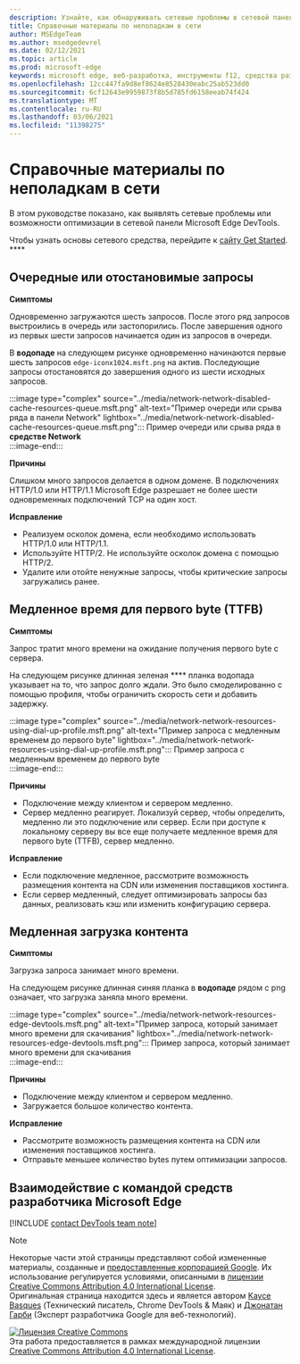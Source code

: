 ```yaml
---
description: Узнайте, как обнаруживать сетевые проблемы в сетевой панели Microsoft Edge DevTools.
title: Справочные материалы по неполадкам в сети
author: MSEdgeTeam
ms.author: msedgedevrel
ms.date: 02/12/2021
ms.topic: article
ms.prod: microsoft-edge
keywords: microsoft edge, веб-разработка, инструменты f12, средства разработчика
ms.openlocfilehash: 12cc447fa9d8ef8624e8528430eabc25ab523dd0
ms.sourcegitcommit: 6cf12643e9959873f8b5d785fd6158eeab74f424
ms.translationtype: MT
ms.contentlocale: ru-RU
ms.lasthandoff: 03/06/2021
ms.locfileid: "11398275"
---
```

<!-- Copyright Kayce Basques and Jonathan Garbee

   Licensed under the Apache License, Version 2.0 (the "License");
   you may not use this file except in compliance with the License.
   You may obtain a copy of the License at

       https://www.apache.org/licenses/LICENSE-2.0

   Unless required by applicable law or agreed to in writing, software
   distributed under the License is distributed on an "AS IS" BASIS,
   WITHOUT WARRANTIES OR CONDITIONS OF ANY KIND, either express or implied.
   See the License for the specific language governing permissions and
   limitations under the License.  -->

# <a name="network-issues-guide"></a>Справочные материалы по неполадкам в сети  

В этом руководстве показано, как выявлять сетевые проблемы или возможности оптимизации в сетевой панели Microsoft Edge DevTools.  

Чтобы узнать основы сетевого средства, перейдите к [сайту Get Started][NetworkPerformance]. ****  

## <a name="queued-or-stalled-requests"></a>Очередные или отостановимые запросы  

**Симптомы**  

Одновременно загружаются шесть запросов.  После этого ряд запросов выстроились в очередь или застопорились.  После завершения одного из первых шести запросов начинается один из запросов в очереди.  

В **водопаде** на следующем рисунке одновременно начинаются первые шесть запросов `edge-iconx1024.msft.png` на актив.  Последующие запросы отостановятся до завершения одного из шести исходных запросов.  

:::image type="complex" source="../media/network-network-disabled-cache-resources-queue.msft.png" alt-text="Пример очереди или срыва ряда в панели Network" lightbox="../media/network-network-disabled-cache-resources-queue.msft.png":::
   Пример очереди или срыва ряда в **средстве Network**  
:::image-end:::  

**Причины**  

Слишком много запросов делается в одном домене.  В подключениях HTTP/1.0 или HTTP/1.1 Microsoft Edge разрешает не более шести одновременных подключений TCP на один хост.  

**Исправление**  

*   Реализуем осколок домена, если необходимо использовать HTTP/1.0 или HTTP/1.1.  
*   Используйте HTTP/2.  Не используйте осколок домена с помощью HTTP/2.  
*   Удалите или отойте ненужные запросы, чтобы критические запросы загружались ранее.  
    
## <a name="slow-time-to-first-byte-ttfb"></a>Медленное время для первого byte (TTFB)  

**Симптомы**  

Запрос тратит много времени на ожидание получения первого byte с сервера.  

На следующем рисунке длинная зеленая **** планка водопада указывает на то, что запрос долго ждали.  Это было смоделированно с помощью профиля, чтобы ограничить скорость сети и добавить задержку.  

:::image type="complex" source="../media/network-network-resources-using-dial-up-profile.msft.png" alt-text="Пример запроса с медленным временем до первого byte" lightbox="../media/network-network-resources-using-dial-up-profile.msft.png":::
   Пример запроса с медленным временем до первого byte  
:::image-end:::  

**Причины**  

*   Подключение между клиентом и сервером медленно.  
*   Сервер медленно реагирует.  Локализуй сервер, чтобы определить, медленно ли это подключение или сервер.  Если при доступе к локальному серверу вы все еще получаете медленное время для первого byte \(TTFB\), сервер медленно.  
    
**Исправление**  

*   Если подключение медленное, рассмотрите возможность размещения контента на CDN или изменения поставщиков хостинга.  
*   Если сервер медленный, следует оптимизировать запросы баз данных, реализовать кэш или изменить конфигурацию сервера.  
    
## <a name="slow-content-download"></a>Медленная загрузка контента  

**Симптомы**  

Загрузка запроса занимает много времени.  

На следующем рисунке длинная синяя планка в **водопаде** рядом с png означает, что загрузка заняла много времени.  

:::image type="complex" source="../media/network-network-resources-edge-devtools.msft.png" alt-text="Пример запроса, который занимает много времени для скачивания" lightbox="../media/network-network-resources-edge-devtools.msft.png":::
   Пример запроса, который занимает много времени для скачивания  
:::image-end:::  

**Причины**  

*   Подключение между клиентом и сервером медленно.  
*   Загружается большое количество контента.  
    
**Исправление**  

*   Рассмотрите возможность размещения контента на CDN или изменения поставщиков хостинга.  
*   Отправьте меньшее количество bytes путем оптимизации запросов.  
    
<!--   ## Contribute knowledge  

Do you have a network issue that should be added to this guide?  

*   Send a tweet to [@EdgeDevTools][MicrosoftEdgeTweet].  
*   Choose **Send Feedback** \(![Send Feedback][ImageSendFeedbackIcon]\) in the DevTools or select `Alt`+`Shift`+`I` \(Windows, Linux\) or `Option`+`Shift`+`I` \(macOS\) to provide feedback or feature requests.  
*   [Open an issue][WebFundamentalsIssue] on the docs repo.  -->  
    
## <a name="getting-in-touch-with-the-microsoft-edge-devtools-team"></a>Взаимодействие с командой средств разработчика Microsoft Edge  

[!INCLUDE [contact DevTools team note](../includes/contact-devtools-team-note.md)]  

<!-- image links -->  

[ImageSendFeedbackIcon]: ../media/smile-icon.msft.png  

<!-- links -->  

[NetworkPerformance]: ./index.md "Проверка сетевой активности в Microsoft Edge DevTools | Документы Майкрософт"  

[MicrosoftEdgeTweet]: https://twitter.com/intent/tweet?text=@EdgeDevTools%20[Network%20Issues%20Guide%20Suggestion]  

[WebFundamentalsIssue]: https://github.com/MicrosoftDocs/edge-developer/issues/new?title=%5BDevTools%20Network%20Issues%20Guide%20Suggestion%5D "Новая проблема — MicrosoftDocs/edge-developer"  

> [!NOTE]
> Некоторые части этой страницы представляют собой измененные материалы, созданные и [предоставленные корпорацией Google][GoogleSitePolicies]. Их использование регулируется условиями, описанными в [лицензии Creative Commons Attribution 4.0 International License][CCA4IL].  
> Оригинальная страница [](https://developers.google.com/web/tools/chrome-devtools/network/issues) находится здесь и является автором [Kayce Basques][KayceBasques] \(Технический писатель, Chrome DevTools \& Маяк\) и [Джонатан Гарби][JonathanGarbee] \(Эксперт разработчика Google для веб-технологий\).  

[![Лицензия Creative Commons][CCby4Image]][CCA4IL]  
Эта работа предоставляется в рамках международной лицензии [Creative Commons Attribution 4.0 International License][CCA4IL].  

[CCA4IL]: https://creativecommons.org/licenses/by/4.0  
[CCby4Image]: https://i.creativecommons.org/l/by/4.0/88x31.png  
[GoogleSitePolicies]: https://developers.google.com/terms/site-policies  
[KayceBasques]: https://developers.google.com/web/resources/contributors/kaycebasques  
[JonathanGarbee]: https://developers.google.com/web/resources/contributors/jonathangarbee
